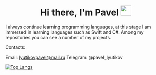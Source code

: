 <h1 align="center">Hi there, I'm Pavel</a> 
<img src="https://github.com/blackcater/blackcater/raw/main/images/Hi.gif" height="32"/></h1>

I always continue learning programming languages, at this stage I am immersed in learning languages such as Swift and C#. Among my repositories you can see a number of my projects.

Contacts:

Email: lyutikovpavel@mail.ru
Telegram: @pavel_lyutikov

[![Top Langs](https://github-readme-stats.vercel.app/api/top-langs/?PavelLyutikov=anuraghazra&layout=compact)](https://github.com/anuraghazra/github-readme-stats)
